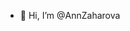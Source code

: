 - 👋 Hi, I’m @AnnZaharova


<!---
AnnZaharova/AnnZaharova is a ✨ special ✨ repository because its `README.md` (this file) appears on your GitHub profile.
You can click the Preview link to take a look at your changes.
--->
